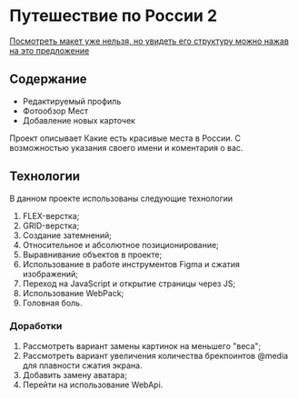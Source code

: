 # Путешествие по России 2

[Посмотреть макет уже нельзя, но увидеть его структуру можно нажав на это предложение](https://github.com/FreeStailer/mesto)

## Содержание
* Редактируемый профиль
* Фотообзор Мест
* Добавление новых карточек

Проект описывает Какие есть красивые места в России. С возможностью указания своего имени и коментария о вас.

## Технологии
В данном проекте использованы следующие технологии
1. FLEX-верстка;
2. GRID-верстка;
3. Создание затемнений;
4. Относительное и абсолютное позиционирование;
5. Выравнивание объектов в проекте;
6. Использование в работе инструментов Figma и сжатия изображений;
7. Переход на JavaScript и открытие страницы через JS;
8. Использование WebPack;
9. Головная боль.

### Доработки
1. Рассмотреть вариант замены картинок на меньшего "веса";
2. Рассмотреть вариант увеличения количества брекпоинтов @media для плавности сжатия экрана.
3. Добавить замену аватара;
4. Перейти на использование WebApi.